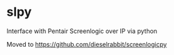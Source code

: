 # slpy
Interface with Pentair Screenlogic over IP via python


Moved to https://github.com/dieselrabbit/screenlogicpy
